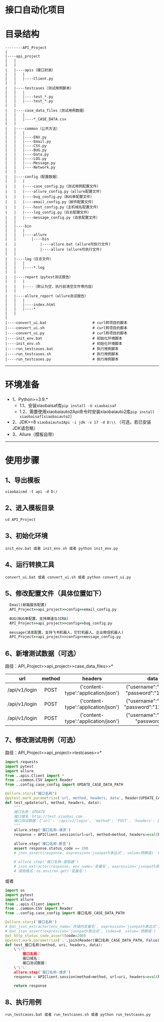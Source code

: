 # 接口自动化项目


# 目录结构
```text
--------API_Project
| 
|----api_project
|   |
|   |
|   |----apis（接口封装）
|   |   |
|   |   |----Client.py
|   |
|   |----testcases（测试用例脚本）
|   |   |
|   |   |----test_*.py
|   |   |----test_*.py
|   |
|   |----case_data_files（测试用例数据）
|   |   |
|   |   |----*_CASE_DATA.csv
|   |
|   |----common（公共方法）
|   |   |
|   |   |----ENV.py
|   |   |----Email.py
|   |   |----CSV.py
|   |   |----BUG.py
|   |   |----Data.py
|   |   |----LOG.py
|   |   |----Message.py
|   |   |----Network.py
|   |
|   |----config（配置数据）
|   |   |
|   |   |----case_config.py（测试用例配置文件）
|   |   |----allure_config.py（allure配置文件）
|   |   |----bug_config.py（BUG单配置文件）
|   |   |----email_config.py（邮件配置文件）
|   |   |----host_config.py（主机域名配置文件）
|   |   |----log_config.py（日志配置文件）
|   |   |----message_config.py（消息配置文件）
|   |
|   |----bin 
|   |   |
|   |   |----allure
|   |       |----bin
|   |           |----allure.bat (allure可执行文件)
|   |           |----allure (allure可执行文件)
|   |
|   |----log（日志文件）
|   |   |
|   |   |----*.log
|   |
|   |----report（pytest测试报告）
|   |   |
|   |   |----（默认为空，执行前清空文件等内容）
|   |
|   |----allure_report（allure测试报告）
|   |   |
|   |   |----index.html
|   |   |----*
|   |
|
|----convert_ui.bat                     # curl转项目的脚本
|----convert_ui.sh                      # curl转项目的脚本
|----convert_ui.py                      # curl转项目的脚本
|----init_env.bat                       # 初始化环境脚本
|----init_env.sh                        # 初始化环境脚本
|----run_testcases.bat                  # 执行用例脚本
|----run_testcases.sh                   # 执行用例脚本
|----run_testcases.py                   # 执行用例脚本
```
----
# 环境准备
- 1、Python>=3.9.*
  - 1.1、安装xiaobaisaf库`pip install -U xiaobaisaf`
  - 1.2、需要使用xiaobaiauto2Api命令时安装xiaobaiauto2库`pip install xiaobaisaf[xiaobaiauto2]`  
- 2、JDK>=8 `xiaobaiauto2Api -i jdk -v 17 -d D:\\` （可选，若已安装JDK请忽略）
- 3、Allure（模板自带）
-----

# 使用步骤

## 1、导出模板
`xiaobaicmd -t api -d D:/`

## 2、进入模板目录
`cd API_Project`

## 3、初始化环境
`init_env.bat 或者 init_env.sh 或者 python init_env.py`

## 4、运行转换工具
`convert_ui.bat 或者 convert_ui.sh 或者 python convert_ui.py`

## 5、修改配置文件（具体位置如下）
```cmd
  Email(邮箱服务配置)
  API_Project>>api_project>>config>>email_config.py
  
  BUG(BUG单配置，支持禅道与JIRA)
  API_Project>>api_project>>config>>bug_config.py
  
  message(消息配置，支持飞书机器人、钉钉机器人、企业微信机器人)
  API_Project>>api_project>>config>>message_config.py
```

## 6、新增测试数据（可选）
路径：API_Project>>api_project>>case_data_files>>*

| url | method | headers |                     data                     |
| :---: | :---: | :---: |:--------------------------------------------:|
| /api/v1/login | POST | {'content-type':'application/json'} | {"username":"xiaobai", "password":"123456"}  |
| /api/v1/login | POST | {'content-type':'application/json'} | {"username":"xiaobai", "password":"1234567"} |
| /api/v1/login | POST | {'content-type':'application/json'} | {"username":"xiaobai", "password":""} |

## 7、修改测试用例（可选）
路径：API_Project>>api_project>>testcases>>*
```python
import requests
import pytest
import allure
from ..apis.Client import *
from ..common.CSV import Reader
from ..config.case_config import UPDATE_CASE_DATA_PATH

@allure.story("接口名称")
@pytest.mark.parametrize('url, method, headers, data', Reader(UPDATE_CASE_DATA_PATH, True))
def test_update(url, method, headers, data):
    """
    接口名称：UPDATE
    接口域名：http://test.xiaobai.com
    接口测试数据：{'url': '/api/v1/login', 'method': 'POST', 'headers': {'Content-Type': 'application/json'}, 'data': '{"username":"xiaobai", "password":"123456"}'}
    """
    allure.step('接口名称-请求')
    response = APIClient.session(url=url, method=method, headers=eval(headers), data=data)
    
    allure.step('接口名称-断言')
    assert response.status_code == 200    
    # json_assert(response, expression='jsonpath表达式', value=预期值)  # 依据接口文档修改
    
    # allure.step('接口名称-提取器')
    # json_extractor(response, env_name='变量名', expression='jsonpath表达式', index=0, default=默认值)
    # 调用格式：os.environ.get('变量名')
```
或者
```python
import os
import pytest
import allure
from ..apis.Client import *
from ..common.CSV import Reader
from ..config.case_config import 接口名称_CASE_DATA_PATH

@allure.story('接口名称')
# @at_json_extractor(env_name='存储的变量名', expression='jsonpath表达式', index=0, default='缺省值')
# @at_json_assert(expression='jsonpath表达式', index=0, value='预期值')
@at_http_status_code_assert(code=200)
@pytest.mark.parametrize(','.join(Reader(接口名称_CASE_DATA_PATH, False)[0]), Reader(接口名称_CASE_DATA_PATH, True))
def test_接口名称(method, uri, headers, data):
    \'\'\'
        接口名称：
        接口域名：
        接口测试数据：
    \'\'\'
    allure.step('接口名称-请求')
    response = APIClient.session(method=method, url=uri, headers=eval(headers), data=data)

    return response
```

## 8、执行用例
`run_testcases.bat 或者 run_testcases.sh 或者 python run_testcases.py`